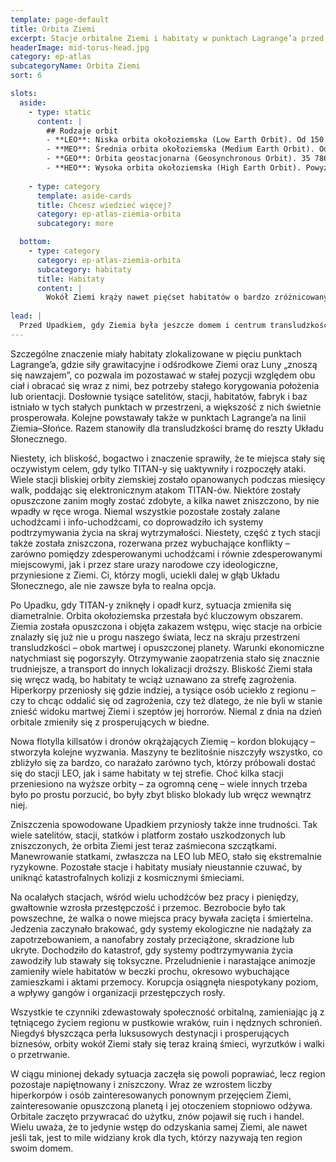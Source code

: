 ```yaml
---
template: page-default
title: Orbita Ziemi
excerpt: Stacje orbitalne Ziemi i habitaty w punktach Lagrange’a przed Upadkiem.
headerImage: mid-torus-head.jpg
category: ep-atlas
subcategoryName: Orbita Ziemi
sort: 6

slots:
  aside:
    - type: static
      content: |
        ## Rodzaje orbit
        - **LEO**: Niska orbita okołoziemska (Low Earth Orbit). Od 150 do 2 000 km nad poziomem morza. Obecnie dolny zakres tej strefy to teren objęty ograniczeniami, chroniony przez kordon satelitów bojowych rozmieszczonych na wysokości 300–350km, które zestrzeliwują wszystko, co próbuje się przez nie przedostać w obie strony.
        - **MEO**: Średnia orbita okołoziemska (Medium Earth Orbit). Od 2 000 do 35 786 km nad poziomem morza.
        - **GEO**: Orbita geostacjonarna (Geosynchronous Orbit). 35 786 km nad poziomem morza i blisko równika, odpowiadająca okresowi obrotu Ziemi względem gwiazd. Obiekty na orbicie geostacjonarnej (bez nachylenia) wydają się z powierzchni pozostawać w stałym miejscu na niebie.
        - **HEO**: Wysoka orbita okołoziemska (High Earth Orbit). Powyżej 35 786 km nad poziomem morza.
        
    - type: category
      template: aside-cards
      title: Chcesz wiedzieć więcej?
      category: ep-atlas-ziemia-orbita
      subcategory: more

  bottom:
    - type: category
      category: ep-atlas-ziemia-orbita
      subcategory: habitaty
      title: Habitaty
      content: |
        Wokół Ziemi krąży nawet pięćset habitatów o bardzo zróżnicowanych rozmiarach i przeznaczeniu. Większość to ciasne, metalowe puszki mieszczące najwyżej kilkanaście osób, ale istnieją też ogromne struktury, takie jak bańki Cole’a czy cylindry O’Neilla, zaprojektowane dla setek tysięcy mieszkańców. Między nimi znajdują się stacje o różnej wielkości, pełniące funkcje laboratoriów, fabryk, portów kosmicznych, hoteli, stacji handlowych oraz instalacji obronnych i komunikacyjnych.
      
lead: |
  Przed Upadkiem, gdy Ziemia była jeszcze domem i centrum transludzkości, to właśnie stacje na orbicie okołoziemskiej odgrywały kluczową rolę. Ich bliskie położenie względem planety macierzystej zapewniało im ogromne znaczenie, nie wspominając o bezkonkurencyjnym dostępie do zasobów i personelu.   
---
```

Szczególne znaczenie miały habitaty zlokalizowane w pięciu punktach Lagrange’a, gdzie siły grawitacyjne i odśrodkowe Ziemi oraz Luny „znoszą się nawzajem”, co pozwala im pozostawać w stałej pozycji względem obu ciał i obracać się wraz z nimi, bez potrzeby stałego korygowania położenia lub orientacji. Dosłownie tysiące satelitów, stacji, habitatów, fabryk i baz istniało w tych stałych punktach w przestrzeni, a większość z nich świetnie prosperowała. Kolejne powstawały także w punktach Lagrange’a na linii Ziemia–Słońce. Razem stanowiły dla transludzkości bramę do reszty Układu Słonecznego.

Niestety, ich bliskość, bogactwo i znaczenie sprawiły, że te miejsca stały się oczywistym celem, gdy tylko TITAN-y się uaktywniły i rozpoczęły ataki. Wiele stacji bliskiej orbity ziemskiej zostało opanowanych podczas miesięcy walk, poddając się elektronicznym atakom TITAN-ów. Niektóre zostały opuszczone zanim mogły zostać zdobyte, a kilka nawet zniszczono, by nie wpadły w ręce wroga. Niemal wszystkie pozostałe zostały zalane uchodźcami i info-uchodźcami, co doprowadziło ich systemy podtrzymywania życia na skraj wytrzymałości. Niestety, część z tych stacji także została zniszczona, rozerwana przez wybuchające konflikty – zarówno pomiędzy zdesperowanymi uchodźcami i równie zdesperowanymi miejscowymi, jak i przez stare urazy narodowe czy ideologiczne, przyniesione z Ziemi. Ci, którzy mogli, uciekli dalej w głąb Układu Słonecznego, ale nie zawsze była to realna opcja.

Po Upadku, gdy TITAN-y zniknęły i opadł kurz, sytuacja zmieniła się diametralnie. Orbita okołoziemska przestała być kluczowym obszarem. Ziemia została opuszczona i objęta zakazem wstępu, więc stacje na orbicie znalazły się już nie u progu naszego świata, lecz na skraju przestrzeni transludzkości – obok martwej i opuszczonej planety. Warunki ekonomiczne natychmiast się pogorszyły. Otrzymywanie zaopatrzenia stało się znacznie trudniejsze, a transport do innych lokalizacji droższy. Bliskość Ziemi stała się wręcz wadą, bo habitaty te wciąż uznawano za strefę zagrożenia. Hiperkorpy przeniosły się gdzie indziej, a tysiące osób uciekło z regionu – czy to chcąc oddalić się od zagrożenia, czy też dlatego, że nie byli w stanie znieść widoku martwej Ziemi i szeptów jej horrorów. Niemal z dnia na dzień orbitale zmieniły się z prosperujących w biedne.

Nowa flotylla killsatów i dronów okrążających Ziemię – kordon blokujący – stworzyła kolejne wyzwania. Maszyny te bezlitośnie niszczyły wszystko, co zbliżyło się za bardzo, co narażało zarówno tych, którzy próbowali dostać się do stacji LEO, jak i same habitaty w tej strefie. Choć kilka stacji przeniesiono na wyższe orbity – za ogromną cenę – wiele innych trzeba było po prostu porzucić, bo były zbyt blisko blokady lub wręcz wewnątrz niej.

Zniszczenia spowodowane Upadkiem przyniosły także inne trudności. Tak wiele satelitów, stacji, statków i platform zostało uszkodzonych lub zniszczonych, że orbita Ziemi jest teraz zaśmiecona szczątkami. Manewrowanie statkami, zwłaszcza na LEO lub MEO, stało się ekstremalnie ryzykowne. Pozostałe stacje i habitaty musiały nieustannie czuwać, by uniknąć katastrofalnych kolizji z kosmicznymi śmieciami.

Na ocalałych stacjach, wśród wielu uchodźców bez pracy i pieniędzy, gwałtownie wzrosła przestępczość i przemoc. Bezrobocie było tak powszechne, że walka o nowe miejsca pracy bywała zacięta i śmiertelna. Jedzenia zaczynało brakować, gdy systemy ekologiczne nie nadążały za zapotrzebowaniem, a nanofabry zostały przeciążone, skradzione lub ukryte. Dochodziło do katastrof, gdy systemy podtrzymywania życia zawodziły lub stawały się toksyczne. Przeludnienie i narastające animozje zamieniły wiele habitatów w beczki prochu, okresowo wybuchające zamieszkami i aktami przemocy. Korupcja osiągnęła niespotykany poziom, a wpływy gangów i organizacji przestępczych rosły.

Wszystkie te czynniki zdewastowały społeczność orbitalną, zamieniając ją z tętniącego życiem regionu w pustkowie wraków, ruin i nędznych schronień. Niegdyś błyszcząca perła luksusowych destynacji i prosperujących biznesów, orbity wokół Ziemi stały się teraz krainą śmieci, wyrzutków i walki o przetrwanie.

W ciągu minionej dekady sytuacja zaczęła się powoli poprawiać, lecz region pozostaje napiętnowany i zniszczony. Wraz ze wzrostem liczby hiperkorpów i osób zainteresowanych ponownym przejęciem Ziemi, zainteresowanie opuszczoną planetą i jej otoczeniem stopniowo odżywa. Orbitale zaczęto przywracać do użytku, znów pojawił się ruch i handel. Wielu uważa, że to jedynie wstęp do odzyskania samej Ziemi, ale nawet jeśli tak, jest to mile widziany krok dla tych, którzy nazywają ten region swoim domem.
